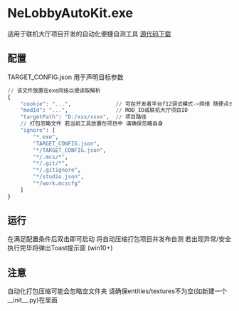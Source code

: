 # NeLobbyAutoKit.exe
适用于联机大厅项目开发的自动化便捷自测工具
[源代码下载](https://gitee.com/bili_zero123/ne-lobby-auto-kit)

## 配置
TARGET_CONFIG.json 用于声明目标参数
```python
// 该文件放置在exe同级以便读取解析
{
    "cookie": "...",              // 可在开发者平台f12调试模式->网络 随便点击一个MOD查看可以捕获到me字头的请求 其中包含你的账号cookie
    "modId": "...",               // MOD_ID或联机大厅项目ID
    "targetPath": "D:/xxx/xxxx",  // 项目路径
    // 打包忽略文件 若当前工具放置在项目中 请确保忽略自身
    "ignore": [
        "*.exe",
        "TARGET_CONFIG.json",
        "*/TARGET_CONFIG.json",
        "*/.mcs/*",
        "*/.git/*",
        "*/.gitignore",
        "*/studio.json",
        "*/work.mcscfg"
    ]
}
```

## 运行
在满足配置条件后双击即可启动 将自动压缩打包项目并发布自测 若出现异常/安全执行完毕将弹出Toast提示窗 (win10+)

## 注意
自动化打包压缩可能会忽略空文件夹 请确保entities/textures不为空(如新建一个__init__.py)在里面